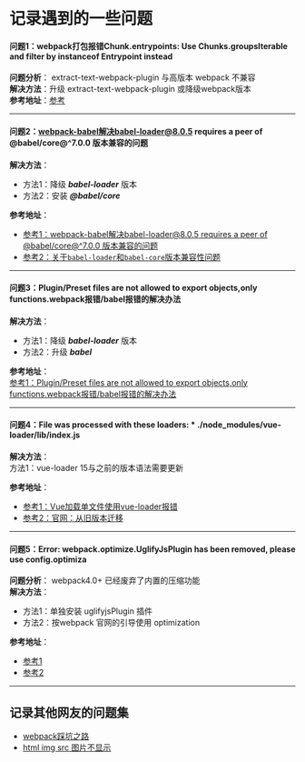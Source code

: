 记录遇到的一些问题
=========================================
#### 问题1：webpack打包报错Chunk.entrypoints: Use Chunks.groupsIterable and filter by instanceof Entrypoint instead  
**问题分析**： extract-text-webpack-plugin 与高版本 webpack 不兼容  
**解决方法**：升级 extract-text-webpack-plugin 或降级webpack版本  
**参考地址**：[参考](https://blog.csdn.net/qq_35585701/article/details/81041584)
*************************************************
#### 问题2：webpack-babel解决babel-loader@8.0.5 requires a peer of @babel/core@^7.0.0 版本兼容的问题
**解决方法**：  
+ 方法1：降级 ***babel-loader*** 版本  
+ 方法2：安装 ***@babel/core***  

**参考地址**：
 * [参考1：webpack-babel解决babel-loader@8.0.5 requires a peer of @babel/core@^7.0.0 版本兼容的问题](https://blog.csdn.net/qq_34979346/article/details/99983375)
 * [参考2：关于`babel-loader`和`babel-core`版本兼容性问题](https://www.cnblogs.com/codebook/p/10285475.html)

*************************************************
#### 问题3：Plugin/Preset files are not allowed to export objects,only functions.webpack报错/babel报错的解决办法
**解决方法**：  
+ 方法1：降级 ***babel-loader*** 版本  
+ 方法2：升级 ***babel***  
  
**参考地址**：  
 [参考1：Plugin/Preset files are not allowed to export objects,only functions.webpack报错/babel报错的解决办法](https://www.jianshu.com/p/7d26443001b9)

*************************************************
#### 问题4：File was processed with these loaders: * ./node_modules/vue-loader/lib/index.js
**解决方法**：  
方法1：vue-loader 15与之前的版本语法需要更新

**参考地址**：  
 + [参考1：Vue加载单文件使用vue-loader报错](https://blog.csdn.net/zyx527734377/article/details/98640617)
 + [参考2：官网：从旧版本迁移](https://vue-loader.vuejs.org/migrating.html#notable-breaking-changes)
*************************************************

#### 问题5：Error: webpack.optimize.UglifyJsPlugin has been removed, please use config.optimiza
**问题分析**： webpack4.0+  已经废弃了内置的压缩功能  
**解决方法**：  
+ 方法1：单独安装 uglifyjsPlugin 插件
+ 方法2：按webpack 官网的引导使用 optimization  

**参考地址**：  
 + [参考1](https://www.cnblogs.com/planetwithpig/p/11904870.html)
 + [参考2](https://blog.csdn.net/cominglately/article/details/89525175)

*************************************************
## 记录其他网友的问题集
+ [webpack踩坑之路](https://www.jianshu.com/p/ceaf950a027b)
+ [html img src 图片不显示](https://blog.csdn.net/zc135565/article/details/104166781)
